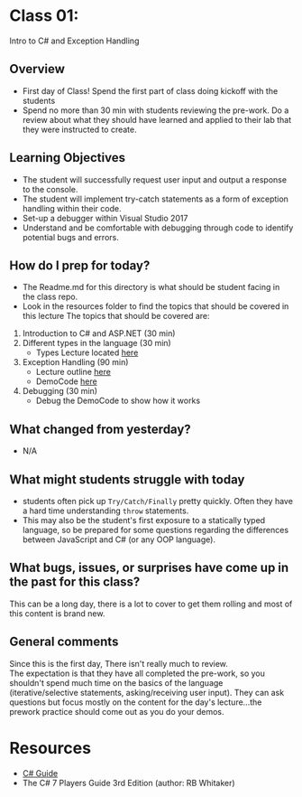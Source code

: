 # Class 01:

Intro to C# and Exception Handling

## Overview 
* First day of Class! Spend the first part of class doing kickoff with the students
* Spend no more than 30 min with students reviewing the pre-work. Do a review about what they should have learned and applied to their lab 
that they were instructed to create. 
 
## Learning Objectives
* The student will successfully request user input and output a response to the console.
* The student will implement try-catch statements as a form of exception handling within their code.
* Set-up a debugger within Visual Studio 2017
* Understand and be comfortable with debugging through code to identify potential bugs and errors. 

## How do I prep for today?
- The Readme.md for this directory is what should be student facing in the class repo.
- Look in the resources folder to find the topics that should be covered in this lecture The topics that should be covered are:

1. Introduction to C# and ASP.NET (30 min)
2. Different types in the language (30 min)
	- Types Lecture located [here]("../Resources/Types.md")
3. Exception Handling (90 min) 
	- Lecture outline [here]("../Resources/ExceptionHandling.md")
	- DemoCode [here](../DemoCode/ExceptionExample)
4. Debugging (30 min)
	- Debug the DemoCode to show how it works
 
## What changed from yesterday? 
- N/A

## What might students struggle with today
- students often pick up `Try/Catch/Finally` pretty quickly. Often they have a hard time understanding `throw` statements.
- This may also be the student's first exposure to a statically typed language, so be prepared for some questions regarding the differences
between JavaScript and C# (or any OOP language).

## What bugs, issues, or surprises have come up in the past for this class?
This can be a long day, there is a lot to cover to get them rolling and most of this content is brand new. 

## General comments
Since this is the first day, There isn't really much to review. <br />
The expectation is that they have all completed the pre-work, so you shouldn't spend much time on the 
basics of the language (iterative/selective statements, asking/receiving user input). They can ask questions
but focus mostly on the content for the day's lecture...the prework practice should come out as you do your demos. 

# Resources

- [C# Guide](https://docs.microsoft.com/en-us/dotnet/csharp/index)
- The C# 7 Players Guide 3rd Edition (author: RB Whitaker)